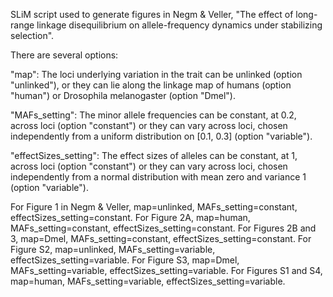SLiM script used to generate figures in Negm & Veller, "The effect of long-range linkage disequilibrium on allele-frequency dynamics under stabilizing selection".

There are several options:

"map": The loci underlying variation in the trait can be unlinked (option "unlinked"), or they can lie along the linkage map of humans (option "human") or Drosophila melanogaster (option "Dmel").

"MAFs_setting": The minor allele frequencies can be constant, at 0.2, across loci (option "constant") or they can vary across loci, chosen independently from a uniform distribution on [0.1, 0.3] (option "variable").

"effectSizes_setting": The effect sizes of alleles can be constant, at 1, across loci (option "constant") or they can vary across loci, chosen independently from a normal distribution with mean zero and variance 1 (option "variable").

For Figure 1 in Negm & Veller, map=unlinked, MAFs_setting=constant, effectSizes_setting=constant.
For Figure 2A, map=human, MAFs_setting=constant, effectSizes_setting=constant.
For Figures 2B and 3, map=Dmel, MAFs_setting=constant, effectSizes_setting=constant.
For Figure S2, map=unlinked, MAFs_setting=variable, effectSizes_setting=variable.
For Figure S3, map=Dmel, MAFs_setting=variable, effectSizes_setting=variable.
For Figures S1 and S4, map=human, MAFs_setting=variable, effectSizes_setting=variable.
